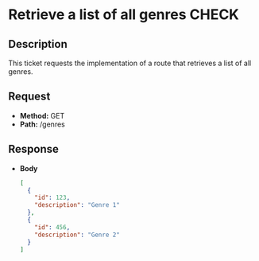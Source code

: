 # Retrieve a list of all genres CHECK

## Description
This ticket requests the implementation of a route that retrieves a list of all genres.

## Request
- **Method:** GET
- **Path:** /genres

## Response
- **Body**
  ```json
  [
    {
      "id": 123,
      "description": "Genre 1"
    },
    {
      "id": 456,
      "description": "Genre 2"
    }
  ]
  ```

